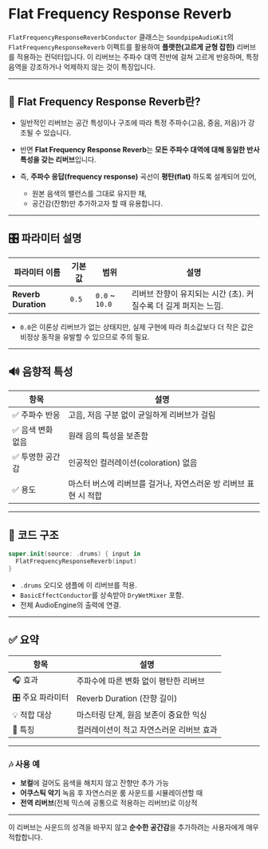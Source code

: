 # Flat Frequency Response Reverb

`FlatFrequencyResponseReverbConductor` 클래스는 `SoundpipeAudioKit`의 `FlatFrequencyResponseReverb` 이펙트를 활용하여 **플랫한(고르게 균형 잡힌)** 리버브를 적용하는 컨덕터입니다. 이 리버브는 주파수 대역 전반에 걸쳐 고르게 반응하며, 특정 음역을 강조하거나 억제하지 않는 것이 특징입니다.

---

## 🧠 Flat Frequency Response Reverb란?

* 일반적인 리버브는 공간 특성이나 구조에 따라 특정 주파수(고음, 중음, 저음)가 강조될 수 있습니다.
* 반면 **Flat Frequency Response Reverb**는 **모든 주파수 대역에 대해 동일한 반사 특성을 갖는 리버브**입니다.
* 즉, **주파수 응답(frequency response)** 곡선이 **평탄(flat)** 하도록 설계되어 있어,

  * 원본 음색의 밸런스를 그대로 유지한 채,
  * 공간감(잔향)만 추가하고자 할 때 유용합니다.

---

## 🎛 파라미터 설명

| 파라미터 이름             | 기본값   | 범위              | 설명                                     |
| ------------------- | ----- | --------------- | -------------------------------------- |
| **Reverb Duration** | `0.5` | `0.0` \~ `10.0` | 리버브 잔향이 유지되는 시간 (초). 커질수록 더 길게 퍼지는 느낌. |

* `0.0`은 이론상 리버브가 없는 상태지만, 실제 구현에 따라 최소값보다 더 작은 값은 비정상 동작을 유발할 수 있으므로 주의 필요.

---

## 🔊 음향적 특성

| 항목         | 설명                                    |
| ---------- | ------------------------------------- |
| ✅ 주파수 반응   | 고음, 저음 구분 없이 균일하게 리버브가 걸림             |
| ✅ 음색 변화 없음 | 원래 음의 특성을 보존함                         |
| ✅ 투명한 공간감  | 인공적인 컬러레이션(coloration) 없음             |
| ✅ 용도       | 마스터 버스에 리버브를 걸거나, 자연스러운 방 리버브 표현 시 적합 |

---

## 🧩 코드 구조

```swift
super.init(source: .drums) { input in
  FlatFrequencyResponseReverb(input)
}
```

* `.drums` 오디오 샘플에 이 리버브를 적용.
* `BasicEffectConductor`를 상속받아 `DryWetMixer` 포함.
* 전체 AudioEngine의 출력에 연결.

---

## ✅ 요약

| 항목         | 설명                      |
| ---------- | ----------------------- |
| 🎧 효과      | 주파수에 따른 변화 없이 평탄한 리버브   |
| 🎛 주요 파라미터 | Reverb Duration (잔향 길이) |
| 💡 적합 대상   | 마스터링 단계, 원음 보존이 중요한 믹싱  |
| 🧪 특징      | 컬러레이션이 적고 자연스러운 리버브 효과  |

---

### 🎶 사용 예

* **보컬**에 걸어도 음색을 해치지 않고 잔향만 추가 가능
* **어쿠스틱 악기** 녹음 후 자연스러운 룸 사운드를 시뮬레이션할 때
* **전역 리버브**(전체 믹스에 공통으로 적용하는 리버브)로 이상적

---

이 리버브는 사운드의 성격을 바꾸지 않고 **순수한 공간감**을 추가하려는 사용자에게 매우 적합합니다.
